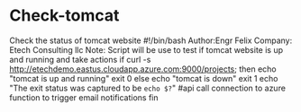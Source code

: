 # Check-tomcat
Check the status of tomcat website
#!/bin/bash
Author:Engr Felix
Company: Etech Consulting llc
Note: Script will be use to test if tomcat website is up and running and take actions
if curl -s http://etechdemo.eastus.cloudapp.azure.com:9000/projects; then
	echo "tomcat is up and running"
	exit 0
else
	echo "tomcat is down"
	exit 1
	echo "The exit status was captured to be `echo $?`"
	#api call connection to azure function to trigger email notifications
fin
